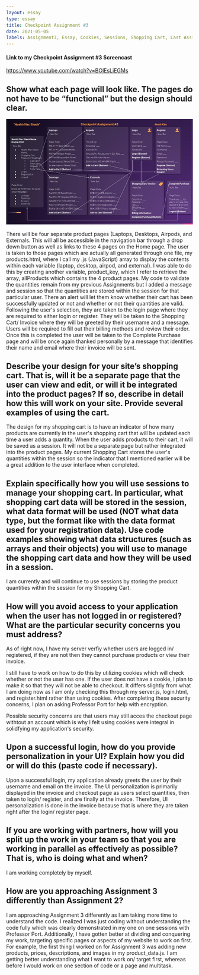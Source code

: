 ```yaml
---
layout: essay
type: essay
title: Checkpoint Assignment #3
date: 2021-05-05
labels: Assignment3, Essay, Cookies, Sessions, Shopping Cart, Last Assignment 
---
```

#### Link to my Checkpoint Assignment #3 Screencast
https://www.youtube.com/watch?v=BOlEsLiEGMs

## Show what each page will look like. The pages do not have to be “functional” but the design should clear.
<img class="ui large center spaced image" src="../images/MacShack_Pages.jpg">

There will be four separate product pages (Laptops, Desktops, Airpods, and Externals. This will all be accessible in the navigation bar through a drop down button as well as links to these 4 pages on the Home page. The user is taken to those pages which are actually all generated through one file, my products.html, where I call my .js (JavaScript) array to display the contents within each variable (laptop, desktop, airpod, and external). I was able to do this by creating another variable, product_key, which I refer to retrieve the array, allProducts which contains the 4 product pages. My code to validate the quantities remain from my previous Assignments but I added a message and session so that the quantities are stored within the session for that particular user. There an alert will let them know whether their cart has been successfully updated or not and whether or not their quantities are valid. Following the user's selection, they are taken to the login page where they are required to either login or register. They will be taken to the Shopping Cart/ Invoice where they will be greeted by their username and a message. Users will be required to fill out their billing methods and review their order. Once this is completed the user will be taken to the Complete Purchase page and will be once again thanked personally by a message that identifies their name and email where their invoice will be sent. 

## Describe your design for your site’s shopping cart. That is, will it be a separate page that the user can view and edit, or will it be integrated into the product pages? If so, describe in detail how this will work on your site. Provide several examples of using the cart. 
The design for my shopping cart is to have an indicator of how many products are currently in the user's shopping cart that will be updated each time a user adds a quantity. When the user adds products to their cart, it will be saved as a session. It will not be a separate page but rather integrated into the product pages. My current Shopping Cart stores the user's quantities within the session so the indicator that I mentioned earlier will be a great addition to the user interface when completed. 

## Explain specifically how you will use sessions to manage your shopping cart. In particular, what shopping cart data will be stored in the session, what data format will be used (NOT what data type, but the format like with the data format used for your registration data). Use code examples showing what data structures (such as arrays and their objects) you will use to manage the shopping cart data and how they will be used in a session.
I am currently and will continue to use sessions by storing the product quantities within the session for my Shopping Cart. 

## How will you avoid access to your application when the user has not logged in or registered? What are the particular security concerns you must address?
As of right now, I have my server verfiy whether users are logged in/ registered, if they are not then they cannot purchase products or view their invoice. 

I still have to work on how to do this by utilizing cookies which will check whether or not the user has one. If the user does not have a cookie, I plan to make it so that they will not be able to checkout. It differs slightly from what I am doing now as I am only checking this through my server.js, login.html, and register.html rather than using cookies. After completing these security concerns, I plan on asking Professor Port for help with encryption. 

Possible security concerns are that users may still acces the checkout page withtout an account which is why I felt using cookies were integral in solidfying my application's security. 

## Upon a successful login, how do you provide personalization in your UI? Explain how you did or will do this (paste code if necessary).
Upon a successful login, my application already greets the user by their username and email on the invoice. The UI personalization is primarily displayed in the invoice and checkout page as users select quantities, then taken to login/ register, and are finally at the invoice. Therefore, UI personalization is done in the invoice because that is where they are taken right after the login/ register page. 

## If you are working with partners, how will you split up the work in your team so that you are working in parallel as effectively as possible? That is, who is doing what and when?
I am working completely by myself. 

## How are you approaching Assignment 3 differently than Assignment 2?
I am approaching Assignment 3 differently as I am taking more time to understand the code. I realized I was just coding without understanding the code fully which was clearly demonstrated in my one on one sessions with Professor Port. Additionally, I have gotten better at dividing and conquering my work, targeting specific pages or aspects of my website to work on first. For example, the first thing I worked on for Assignment 3 was adding new products, prices, descriptions, and images in my product_data.js. I am getting better understanding what I want to work on/ target first, whereas before I would work on one section of code or a page and multitask. 

